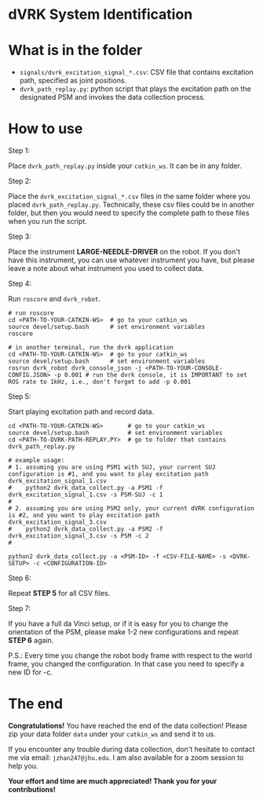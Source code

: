
dVRK System Identification 
===  
  
What is in the folder
===  
- ``signals/dvrk_excitation_signal_*.csv``: CSV file that contains excitation path, specified as joint positions. 
- ``dvrk_path_replay.py``: python script that plays the excitation path on the designated PSM and invokes the data collection process.

How to use
===
Step 1: 

Place ``dvrk_path_replay.py`` inside your ``catkin_ws``. It can be in any folder. 

Step 2:

Place the ``dvrk_excitation_signal_*.csv`` files in the same folder where you placed ``dvrk_path_replay.py``. Technically, these csv files could be in another folder, but then you would need to specify the complete path to these files when you run the script.

Step 3:

Place the instrument **LARGE-NEEDLE-DRIVER** on the robot. If you don't have this instrument, you can use whatever instrument you have, but please leave a note about what instrument you used to collect data.

Step 4:

Run ``roscore`` and ``dvrk_robot``.

```
# run roscore
cd <PATH-TO-YOUR-CATKIN-WS>  # go to your catkin_ws
source devel/setup.bash      # set environment variables
roscore                      

# in another terminal, run the dvrk application
cd <PATH-TO-YOUR-CATKIN-WS>  # go to your catkin_ws
source devel/setup.bash      # set environment variables
rosrun dvrk_robot dvrk_console_json -j <PATH-TO-YOUR-CONSOLE-CONFIG.JSON> -p 0.001 # run the dvrk console, it is IMPORTANT to set ROS rate to 1kHz, i.e., don't forget to add -p 0.001
```

Step 5:

Start playing excitation path and record data.

```
cd <PATH-TO-YOUR-CATKIN-WS>       # go to your catkin_ws
source devel/setup.bash           # set environment variables 
cd <PATH-TO-DVRK-PATH-REPLAY.PY>  # go to folder that contains dvrk_path_replay.py

# example usage: 
# 1. assuming you are using PSM1 with SUJ, your current SUJ configuration is #1, and you want to play excitation path dvrk_excitation_signal_1.csv
#    python2 dvrk_data_collect.py -a PSM1 -f dvrk_excitation_signal_1.csv -s PSM-SUJ -c 1
#
# 2. assuming you are using PSM2 only, your current dVRK configuration is #2, and you want to play excitation path dvrk_excitation_signal_3.csv
#    python2 dvrk_data_collect.py -a PSM2 -f dvrk_excitation_signal_3.csv -s PSM -c 2
#

python2 dvrk_data_collect.py -a <PSM-ID> -f <CSV-FILE-NAME> -s <DVRK-SETUP> -c <CONFIGURATION-ID>
```

Step 6:

Repeat **STEP 5** for all CSV files. 

Step 7:

If you have a full da Vinci setup, or if it is easy for you to change the orientation of the PSM, please make 1-2 new configurations and repeat **STEP 6** again.

P.S.: Every time you change the robot body frame with respect to the world frame, you changed the configuration. In that case you need to specify a new ID for -c.

The end
===
**Congratulations!** You have reached the end of the data collection! Please zip your data folder ``data`` under your ``catkin_ws`` and send it to us. 

If you encounter any trouble during data collection, don't hesitate to contact me via email: ``jzhan247@jhu.edu``. I am also available for a zoom session to help you. 

**Your effort and time are much appreciated! Thank you for your contributions!**




